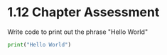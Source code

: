 # 1.12 Chapter Assessment

Write code to print out the phrase "Hello World"
```python
print("Hello World")
```
